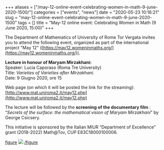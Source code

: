 +++
aliases = ["/may-12-online-event-celebrating-women-in-math-9-june-2020-1500/"]
categories = ["events", "news"]
date = "2020-05-23 10:16:21"
slug = "may-12-online-event-celebrating-women-in-math-9-june-2020-1500"
tags = []
title = "May-12 online event: Celebrating Women in Math  (9 June 2020, 15:00)"
+++

The Department of Mathematics of University of Rome Tor Vergata invites
you to attend the following event, organized as part of the
international project "May 12" ([https://may12.womeninmaths.org/](https://may12.womeninmaths.org/)).

**Lecture in honour of Maryam Mirzakhani:**  
Speaker: Lucia Caporaso (Roma Tre University)  
Title: *Varieties of Varieties after Mirzakhani.*  
Date: 9 Giugno 2020, ore 15

Web page (on which it will be posted the link for the streaming):    
[http://www.mat.uniroma2.it/may12.php](http://www.mat.uniroma2.it/may12.php)

The lecture will be followed by the **screening of the documentary
film** : “*Secrets of the surface: the mathematical vision of Maryam
Mirzakhani*” by George Csicsery.

This initiative is sponsored by the Italian MIUR “Department of
Excellence” grant (2018-2022) Math@Tov, CUP E83C18000100006.

[figure](figure)
<img src="https://www.dinamici.org/wp-content/uploads/2020/05/Maryam2020-1-731x1024.jpg" class="wp-image-1420" />
[/figure](/figure)
